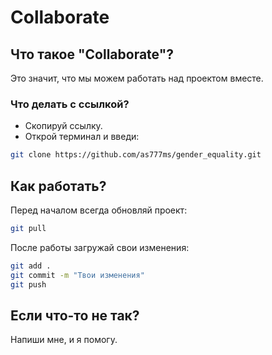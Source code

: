
# Collaborate

## Что такое "Collaborate"?
Это значит, что мы можем работать над проектом вместе.

### Что делать с ссылкой?

- Скопируй ссылку.
- Открой терминал и введи:

```bash
git clone https://github.com/as777ms/gender_equality.git
```

## Как работать?

Перед началом всегда обновляй проект:

```bash
git pull
```

После работы загружай свои изменения:

```bash
git add .
git commit -m "Твои изменения"
git push
```

## Если что-то не так?

Напиши мне, и я помогу.